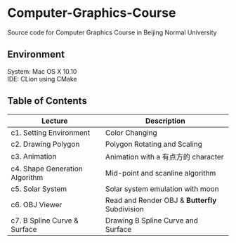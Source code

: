 # Computer-Graphics-Course
Source code for Computer Graphics Course in Beijing Normal University

## Environment

System: Mac OS X 10.10   
IDE: CLion using CMake

## Table of Contents

Lecture                        | Description   
-------------------------------|-------------------
c1. Setting Environment        | Color Changing
c2. Drawing Polygon            | Polygon Rotating and Scaling
c3. Animation                  | Animation with a 有点方的 character 
c4. Shape Generation Algorithm | Mid-point and scanline algorithm 
c5. Solar System               | Solar system emulation with moon
c6. OBJ Viewer                 | Read and Render OBJ & **Butterfly** Subdivision
c7. B Spline Curve & Surface   | Drawing B Spline Curve and Surface
